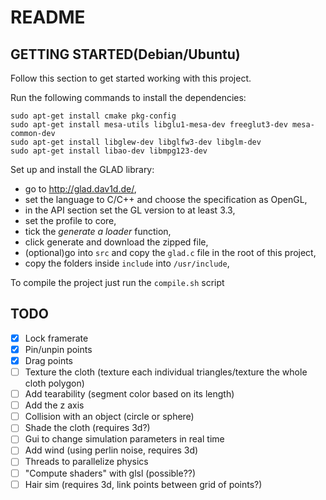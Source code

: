 # README
## GETTING STARTED(Debian/Ubuntu)
Follow this section to get started working with this project.

Run the following commands to install the dependencies:
```sudo apt-get update
sudo apt-get install cmake pkg-config
sudo apt-get install mesa-utils libglu1-mesa-dev freeglut3-dev mesa-common-dev
sudo apt-get install libglew-dev libglfw3-dev libglm-dev
sudo apt-get install libao-dev libmpg123-dev
```

Set up and install the GLAD library:
- go to http://glad.dav1d.de/,
- set the language to C/C++ and choose the specification as OpenGL,
- in the API section set the GL version to at least 3.3,
- set the profile to core,
- tick the *generate a loader* function,
- click generate and download the zipped file,
- (optional)go into `src` and copy the `glad.c` file in the root of this project,
- copy the folders inside `include` into `/usr/include`,

To compile the project just run the `compile.sh` script

## TODO
- [x] Lock framerate
- [x] Pin/unpin points
- [x] Drag points
- [ ] Texture the cloth (texture each individual triangles/texture the whole cloth polygon)
- [ ] Add tearability (segment color based on its length)
- [ ] Add the z axis
- [ ] Collision with an object (circle or sphere)
- [ ] Shade the cloth (requires 3d?)
- [ ] Gui to change simulation parameters in real time
- [ ] Add wind (using perlin noise, requires 3d)
- [ ] Threads to parallelize physics
- [ ] "Compute shaders" with glsl (possible??)
- [ ] Hair sim (requires 3d, link points between grid of points?)
